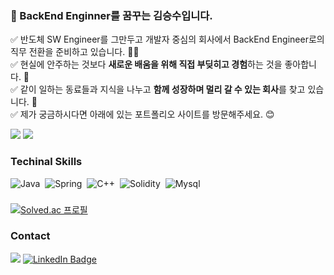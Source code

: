 ### 👋 BackEnd Enginner를 꿈꾸는 김승수입니다.

✅ 반도체 SW Engineer를 그만두고 개발자 중심의 회사에서 BackEnd Engineer로의 직무 전환을 준비하고 있습니다. 👨‍💻 \
✅ 현실에 안주하는 것보다 **새로운 배움을 위해 직접 부딪히고 경험**하는 것을 좋아합니다. 💪 \
✅ 같이 일하는 동료들과 지식을 나누고 **함께 성장하며 멀리 갈 수 있는 회사**를 찾고 있습니다. 🚀 \
✅ 제가 궁금하시다면 아래에 있는 포트폴리오 사이트를 방문해주세요. 😊

<a href="https://www.notion.so/seungsoo/Backend-Developer-811ec35e021b45a2837199df56dfec5b"><img src="https://img.shields.io/badge/Portfoilo-Notion-blue"/></a>
<a href="https://blog.naver.com/kss9409"><img src="https://img.shields.io/badge/Blog-Web-green"/></a>

### Techinal Skills

![Java](https://img.shields.io/badge/-Java-05122A?style=flat&logo=java)&nbsp;
![Spring](https://img.shields.io/badge/-Spring-05122A?style=flat&logo=spring)&nbsp;
![C++](https://img.shields.io/badge/-C++-05122A?style=flat&logo=c%2B%2B)&nbsp;
![Solidity](https://img.shields.io/badge/-Solidity-05122A?style=flat&logo=solidity)&nbsp;
![Mysql](https://img.shields.io/badge/-Mysql-05122A?style=flat&logo=mysql&logoColor=1572B6)&nbsp;

### 
[![Solved.ac 프로필](http://mazassumnida.wtf/api/v2/generate_badge?boj=nablekim94)](https://solved.ac/nablekim94)

### Contact

<a href="mailto:nablekim94@gmail.com"><img src="https://img.shields.io/badge/-nablekim94@gmail.com-D14836?style=flat&logo=Gmail&logoColor=white"/></a>
[![LinkedIn Badge](http://img.shields.io/badge/-LinkedIn-0072b1?style=flat&logo=linkedin&link=https://www.linkedin.com/in/seungsoo-kim-367260142/)](https://www.linkedin.com/in/seungsoo-kim-367260142/)
